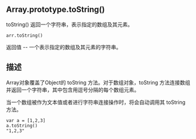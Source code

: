 ## Array.prototype.toString()

toString() 返回一个字符串，表示指定的数组及其元素。

```
arr.toString()
```

返回值 -- 一个表示指定的数组及其元素的字符串。


## 描述

Array对象覆盖了Object的 toString 方法。对于数组对象，toString 方法连接数组并返回一个字符串，其中包含用逗号分隔的每个数组元素。

当一个数组被作为文本值或者进行字符串连接操作时，将会自动调用其 toString 方法。

```
var a = [1,2,3]
a.toString()
"1,2,3"
```

